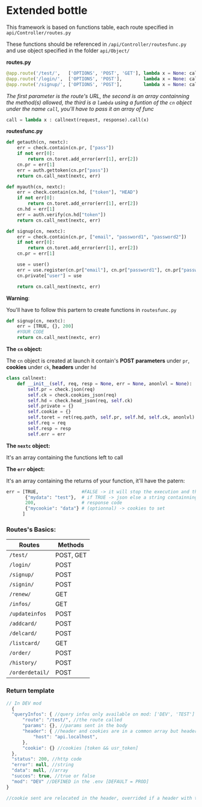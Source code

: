 # Extended bottle

This framework is based on functions table, each route specified in `api/Controller/routes.py`

These functions should be referenced in `/api/Controller/routesfunc.py` and use object specified in the folder `api/Object/`


**routes.py**
```python
@app.route('/test/',   ['OPTIONS', 'POST', 'GET'], lambda x = None: call([])                                 )
@app.route('/login/',  ['OPTIONS', 'POST'],        lambda x = None: call([getauth])                          )
@app.route('/signup/', ['OPTIONS', 'POST'],        lambda x = None: call([myauth, signup, signin, gettoken]) )
```
*The first parameter is the route's URL, the second is an array containning the method(s) allowed, the third is a `lambda` using a funtion of the `cn` object under the name `call`, you'll have to pass it an array of func*
```python
call = lambda x : callnext(request, response).call(x)
```


**routesfunc.py**
```python
def getauth(cn, nextc):
    err = check.contain(cn.pr, ["pass"])
    if not err[0]:
        return cn.toret.add_error(err[1], err[2])
    cn.pr = err[1]
    err = auth.gettoken(cn.pr["pass"])
    return cn.call_next(nextc, err)

def myauth(cn, nextc):
    err = check.contain(cn.hd, ["token"], "HEAD")
    if not err[0]:
        return cn.toret.add_error(err[1], err[2])
    cn.hd = err[1]
    err = auth.verify(cn.hd["token"])
    return cn.call_next(nextc, err)

def signup(cn, nextc):
    err = check.contain(cn.pr, ["email", "password1", "password2"])
    if not err[0]:
        return cn.toret.add_error(err[1], err[2])
    cn.pr = err[1]

    use = user()
    err = use.register(cn.pr["email"], cn.pr["password1"], cn.pr["password2"])
    cn.private["user"] = use

    return cn.call_next(nextc, err)
```

**Warning**:

You'll have to follow this partern to create functions in `routesfunc.py`
```python
def signup(cn, nextc):
    err = [TRUE, {}, 200]
    #YOUR CODE
    return cn.call_next(nextc, err)
```



**The `cn` object:**

The `cn` object is created at launch it contain's **POST parameters** under `pr`, **cookies** under `ck`, **headers** under `hd`

``` python
class callnext:
    def __init__(self, req, resp = None, err = None, anonlvl = None):
        self.pr = check.json(req)
        self.ck = check.cookies_json(req)
        self.hd = check.head_json(req, self.ck)
        self.private = {}
        self.cookie = {}
        self.toret = ret(req.path, self.pr, self.hd, self.ck, anonlvl)
        self.req = req
        self.resp = resp
        self.err = err
```



**The `nextc` object:**

It's an array containing the functions left to call



**The `err` object:**

It's an array containing the returns of your function, it'll have the patern:
```python
err = [TRUE,                #FALSE -> it will stop the execution and throw an error
       {"mydata": "test"},  # if TRUE -> json else a string containning an error
       200,                 # response code
       {"mycookie": "data"} # (optionnal) -> cookies to set
      ]
```

### Routes's Basics:

Routes | Methods |
-|-|
`/test/` | POST, GET |
`/login/` | POST |
`/signup/` | POST |
`/signin/` | POST |
`/renew/` | GET |
`/infos/` | GET |
`/updateinfos` | POST |
`/addcard/` | POST |
`/delcard/` | POST |
`/listcard/` | GET |
`/order/` | POST |
`/history/` | POST |
`/orderdetail/` | POST |


### Return template

```javascript
// In DEV mod
  {
  "queryInfos": { //query infos only available on mod: ['DEV', 'TEST']
      "route": "/test/", //the route called
      "params": {}, //params sent in the body
      "header": { //header and cookies are in a common array but header have the priority over cookie
          "host": "api.localhost",
      },
      "cookie": {} //cookies [token && usr_token]
  },
  "status": 200, //http code
  "error": null, //string
  "data": null, //array
  "succes": true, //true or false
  "mod": "DEV" //DEFINED in the .env [DEFAULT = PROD]
}

//cookie sent are relocated in the header, overrided if a header with the same key is provided
```
